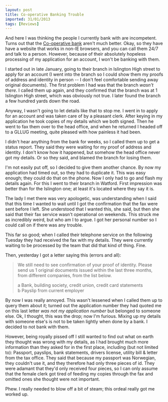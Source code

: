 ```yaml
---
layout: post
title: Co-operative Banking Trouble
imported: 31/01/2013
tags: [Reviews]
---
```


And here I was thinking the people I currently bank with are incompetent. Turns out that
the [Co-operative bank](http://www.co-operativebank.co.uk/) aren't much better. Okay, so
they have have a website that works in non-IE browsers, and you can call them 24/7 and
talk to a person. However, because of their absolutely hopeless processing of my
application for an account, I won't be banking with them.

I started out in late January, going to their branch in Islington High street to apply for
an account (I went into the branch so I could show them my proofs of address and identity
in person -- I don't feel comfortable sending away original documents). The first problem
I had was that the branch *wasn't there*. I called them up again, and they confirmed that
the branch was at 1 Islington High street, which was obviously not true. I later found the
branch a few hundred yards down the road.

Anyway, I wasn't going to let details like that to stop me. I went in to apply for an
account and was taken care of by a pleasant clerk. After keying in my application he took
copies of my details which we both signed. Then he went to fax them over to the head
office, and when he returned I headed off to a GLLUG meeting, quite pleased with how
painless it had been.

I didn't hear anything from the bank for weeks, so I called them up to get a status
report. They said they were waiting for my proof of address and identity. I don't know how
it happened, but somehow the head office never got my details. Or so they said, and blamed
the branch for losing them.

I'm not easily put off, so I decided to give them another chance. By now my application
had timed out, so they had to duplicate it. This was easy enough; they could do that on
the phone. Now I only had to go and flash my details again. For this I went to their
branch in Watford. First impression was better than for the Islington one; at least it's
located where they say it is.

The lady I met there was very apologetic, was understanding when I said that this time I
wanted to wait until I got the confirmation that the fax were sent before I left. She
understood that I wanted this, she said, but then she said that their fax service wasn't
operational on weekends. This struck me as incredibly weird, but who am I to argue. I got
her personal number so I could call on if there was any trouble.

This far so good; when I called their telephone service on the following Tuesday they had
received the fax with my details. They were currently waiting to be processed by the team
that did that kind of thing. Fine.

Then, yesterday I got a letter saying this (errors and all):

> We still need to see confirmation of your proof of identity. Please send us 1 original
> documents issued within the last three months, from different companies, from the list
> below.
>
> a Bank, building society, credit union, credit card statements<br>
> b Payslip from current employer

By now I was really annoyed. This wasn't lessened when I called them up to query them
about it; turned out the application number they had quoted me on this last letter *was
not my application number* but belonged to someone else. Ok, I thought, this was the drop;
now I'm furious. Mixing up my details with someone else's is not to be taken lightly when
done by a bank. I decided to not bank with them.

However, being royally pissed off I still wanted to find out what on earth they thought
was wrong with my details, as I had brought much more information than they asked for in
the first place, including (but not limited to): Passport, payslips, bank statements,
drivers license, utility bill &amp; letter from the tax office. They said that because my
passport was Norwegian, they couldn't use it, and they therefore had only three pieces of
id. They were adamant that they'd only received four pieces, so I can only assume that the
female clerk got tired of feeding my copies through the fax and omitted ones she thought
were not important.

Phew. I really needed to blow off a bit of steam; this ordeal really got me worked up.
